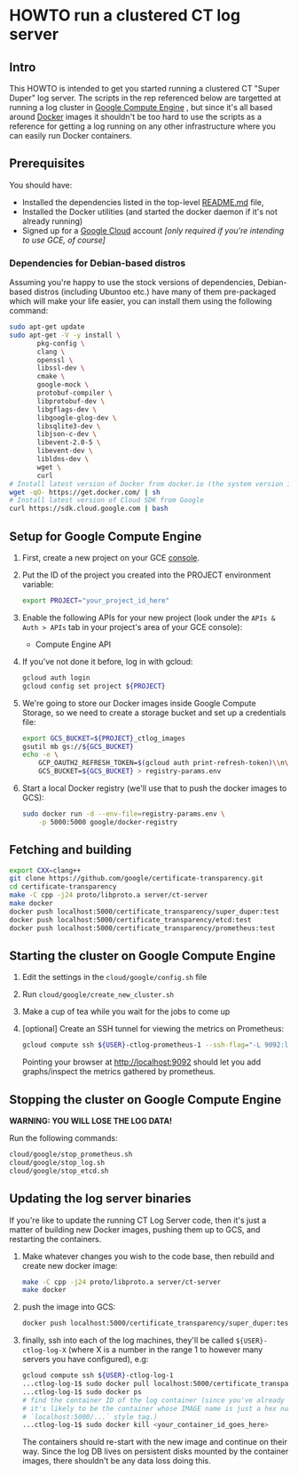 # HOWTO run a clustered CT log server

## Intro
This HOWTO is intended to get you started running a clustered CT "Super Duper" log server.
The scripts in the rep referenced below are targetted at running a log cluster in [Google Compute Engine](https://cloud.google.com)
, but since it's all based around [Docker](https://docker.io) images it shouldn't be too hard to use the scripts as a reference for getting a log running on any other infrastructure where you can easily run Docker containers.


## Prerequisites
You should have:
* Installed the dependencies listed in the top-level [README.md](https://github.com/google/certificate-transparency/README.md) file,
* Installed the Docker utilities (and started the docker daemon if it's not already running)
* Signed up for a [Google Cloud](https://cloud.google.com) account _[only required if you're intending to use GCE, of course]_

### Dependencies for Debian-based distros
Assuming you're happy to use the stock versions of dependencies, Debian-based distros (including Ubuntoo etc.) have many of them pre-packaged which will make your life easier, you can install them using the following command:
```bash
sudo apt-get update
sudo apt-get -V -y install \
       pkg-config \
       clang \
       openssl \
       libssl-dev \
       cmake \
       google-mock \
       protobuf-compiler \
       libprotobuf-dev \
       libgflags-dev \
       libgoogle-glog-dev \
       libsqlite3-dev \
       libjson-c-dev \
       libevent-2.0-5 \
       libevent-dev \
       libldns-dev \
       wget \
       curl
# Install latest version of Docker from docker.io (the system version is very old):
wget -qO- https://get.docker.com/ | sh
# Install latest version of Cloud SDK from Google
curl https://sdk.cloud.google.com | bash
```

## Setup for Google Compute Engine
1. First, create a new project on your GCE [console](https://console.developers.google.com).
1. Put the ID of the project you created into the PROJECT environment variable:
   ```bash
   export PROJECT="your_project_id_here"
   ```
   
1. Enable the following APIs for your new project (look under the `APIs & Auth > APIs` tab in your project's area of your GCE console):
   * Compute Engine API
   
1. If you've not done it before, log in with gcloud:
   ```bash
   gcloud auth login
   gcloud config set project ${PROJECT}
   ```
   
1. We're going to store our Docker images inside Google Compute Storage, so we need to create a storage bucket and set up a credentials file:
   ```bash
   export GCS_BUCKET=${PROJECT}_ctlog_images
   gsutil mb gs://${GCS_BUCKET}
   echo -e \
       GCP_OAUTH2_REFRESH_TOKEN=$(gcloud auth print-refresh-token)\\n\
       GCS_BUCKET=${GCS_BUCKET} > registry-params.env
   ```
   
1. Start a local Docker registry (we'll use that to push the docker images to GCS):
   ```bash
   sudo docker run -d --env-file=registry-params.env \
       -p 5000:5000 google/docker-registry
   ```

## Fetching and building
   ```bash
   export CXX=clang++
   git clone https://github.com/google/certificate-transparency.git
   cd certificate-transparency
   make -C cpp -j24 proto/libproto.a server/ct-server
   make docker
   docker push localhost:5000/certificate_transparency/super_duper:test
   docker push localhost:5000/certificate_transparency/etcd:test
   docker push localhost:5000/certificate_transparency/prometheus:test
   ```

## Starting the cluster on Google Compute Engine
1. Edit the settings in the `cloud/google/config.sh` file
1. Run `cloud/google/create_new_cluster.sh`
1. Make a cup of tea while you wait for the jobs to come up
1. [optional] Create an SSH tunnel for viewing the metrics on Prometheus:
   ```bash
   gcloud compute ssh ${USER}-ctlog-prometheus-1 --ssh-flag="-L 9092:localhost:9090"
   ```
   
   Pointing your browser at [http://localhost:9092](http://localhost:9092) should let you add graphs/inspect the metrics gathered by prometheus.


## Stopping the cluster on Google Compute Engine
**WARNING: YOU WILL LOSE THE LOG DATA!**

Run the following commands:
   ```bash
   cloud/google/stop_prometheus.sh
   cloud/google/stop_log.sh
   cloud/google/stop_etcd.sh
   ```

## Updating the log server binaries
If you're like to update the running CT Log Server code, then it's just a matter of building new Docker images, pushing them up to GCS, and restarting the containers.
1. Make whatever changes you wish to the code base, then rebuild and create new docker image:
   ```bash
   make -C cpp -j24 proto/libproto.a server/ct-server
   make docker
   ```
   
1. push the image into GCS:
   ```bash
   docker push localhost:5000/certificate_transparency/super_duper:test
   ```
   
1. finally, ssh into each of the log machines, they'll be called `${USER}-ctlog-log-X` (where X is a number in the range 1 to however many servers you have configured), e.g:
   ```bash
   gcloud compute ssh ${USER}-ctlog-log-1
   ...ctlog-log-1$ sudo docker pull localhost:5000/certificate_transparency/super_duper:test
   ...ctlog-log-1$ sudo docker ps
   # find the container ID of the log container (since you've already updated the docker image tag,
   # it's likely to be the container whose IMAGE name is just a hex number rather than the 
   # `localhost:5000/...` style tag.) 
   ...ctlog-log-1$ sudo docker kill <your_container_id_goes_here>
   ```
   The containers should re-start with the new image and continue on their way.  Since the log DB lives on persistent disks mounted by the container images, there shouldn't be any data loss doing this.
